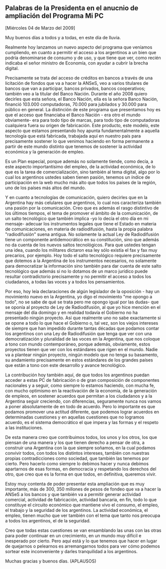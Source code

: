 Palabras de la Presidenta en el anucnio de ampliación del Programa Mi PC
------------------------------------------------------------------------

[Miércoles 04 de Marzo del 2009]

Muy buenos días a todos y a todas, en este día de lluvia.

Realmente hoy lanzamos un nuevo aspecto del programa que veníamos
cumpliendo, en cuanto a permitir el acceso a los argentinos a un bien
que podría denominarse de consumo y de uso, y que tiene que ver, como
recién indicaba el señor ministro de Economía, con ayudar a cubrir la
brecha digital.

Precisamente se trata del acceso de créditos en bancos a través de una
licitación de fondos que va a hacer la ANSeS, veo a varios titulares de
bancos que van a participar, bancos privados, bancos cooperativos;
también veo a la titular del Banco Nación. Durante el año 2008 quiero
decirles que esta señora, el Banco Nación, ella es la señora Banco
Nación, financió 103.000 computadoras, 70.000 para jubilados y 30.000
para público en general. La distinción de este programa que presentamos
hoy es que el acceso que financiaba el Banco Nación - era otro el mundo
obviamente- era para todo tipo de marcas, para todo tipo de computadoras
cualquiera fuera su origen de fabricación. Este producto, este modelo,
este aspecto que estamos presentando hoy apunta fundamentalmente a
aquella tecnología que está fabricada, trabajada aquí en nuestro país
para precisamente sostener lo que venimos haciendo en forma permanente a
partir de este mundo distinto que tenemos de sostener la actividad
económica y la generación de empleo.

Es un Plan especial, porque además no solamente tiende, como decía, a
este aspecto importantísimo del empleo, de la actividad económica, de lo
que es la tarea de comercialización, sino también al tema digital, algo
por lo cual los argentinos ustedes saben tienen pasión, tenemos un
índice de participación en la web mucho más alto que todos los países de
la región, uno de los países más altos del mundo.

Y en cuanto a tecnologías de comunicación, quiero decirles que en la
Argentina hay más celulares que argentinos, lo cual nos caracteriza
también una pasión por la comunicación. Creo que es además el rasgo
distintivo de los últimos tiempos, el tema de promover el ámbito de la
comunicación, de un salto tecnológico que también implica -yo lo decía
el otro día en mi mensaje- adecuar los instrumentos legales que tiene el
Estado en materia de comunicaciones, en materia de radiodifusión, hasta
la propia palabra "radiodifusión" suena antigua. No solamente la actual
Ley de Radiodifusión tiene un componente antidemocrático en su
constitución, sino que además no da cuenta de los nuevos saltos
tecnológicos. Para que ustedes tengan una idea, cuando los militares
dictaron esa ley sólo existía el fax y fax muy precarios, por ejemplo.
Hoy todo el salto tecnológico requiere precisamente que dotemos a la
Argentina de los instrumentos necesarios, no solamente para democratizar
la información sino también para dar cuenta de este salto tecnológico
que además si no lo dotamos de un marco jurídico puede resultar
contradictorio precisamente y no permitir el acceso a todos los
ciudadanos, a todas las voces y a todos los pensamientos.

Por eso, hoy leía declaraciones de algún legislador de la oposición -
hay un movimiento nuevo en la Argentina, yo digo el movimiento "me
opongo a todo", no se sabe de qué se trata pero me opongo igual por las
dudas- que se oponía al proyecto de Ley de Radiodifusión, al que yo hice
mención en el mensaje del día domingo y en realidad todavía el Gobierno
no ha presentado ningún proyecto. Así que realmente uno no sabe
exactamente si se opone a todo lo que hace el Gobierno o, tal vez, son
los viejos intereses de siempre que han impedido durante tantas décadas
que podamos contar los argentinos con una Ley de Radiodifusión que tenga
que ver con una democratización y pluralidad de las voces en la
Argentina, que nos coloque a tono con mundo contemporáneo, porque
además, obviamente, estos proyectos tienen que ver con los estándares
que rigen en el mundo. Nadie va a plantear ningún proyecto, ningún
modelo que no tenga su basamento, su andamiento precisamente en estos
estándares de los grandes países que están a tono con este desarrollo y
avance tecnológico.

La contribución hoy también aquí, de que todos los argentinos puedan
acceder a estas PC de fabricación o de gran composición de componentes
nacionales y a seguir, como siempre lo estamos haciendo, con mucha fe,
con mucho optimismo en la reactivación de la economía, de la generación
de empleos, en sostener acuerdos que permitan a los ciudadanos y a la
Argentina seguir creciendo, con diferencias, seguramente nunca nos vamos
a poner absolutamente de en todo de acuerdo. Pero lo importante es que
podamos promover una actitud diferente, que podemos lograr acuerdos en
determinadas cuestiones y en aquellas cuestiones que no logramos
acuerdo, es el sistema democrático el que impera y las formas y el
respeto a las instituciones.

De esta manera creo que contribuimos todos, los unos y los otros, los
que piensan de una manera y los que tienen derecho a pensar de otra, a
construir una Argentina con la que siempre soñamos, en la cual podamos
convivir todos, con todos los distintos intereses, también con nuestras
propias contradicciones como sociedad, que también las tenemos por
cierto. Pero hacerlo como siempre lo debimos hacer y nunca debimos
apartarnos de esas formas, en democracia y respetando los derechos del
otro, que creo que es la forma en que todos, en definitiva, queremos
vivir.

Estoy muy contenta de poder presentar esta ampliación que es muy
importante, más de 300, 350 millones de pesos de fondeo que va a hacer
la ANSeS a los bancos y que también va a permitir generar actividad
comercial, actividad de fabricación, actividad bancaria, en fin, todo lo
que constituye el circuito económico que mantiene vivo el consumo, el
empleo, el trabajo y la seguridad de los argentinos. La actividad
económica, el empleo, tienen mucho que ver también con el tema que tanto
nos preocupa a todos los argentinos, el de la seguridad.

Creo que todas estas cuestiones se van ensamblando las unas con las
otras para poder continuar en un crecimiento, en un mundo muy difícil e
inesperado por cierto. Pero aquí está y lo que tenemos que hacer en
lugar de quejarnos o pelearnos es arremangarnos todos para ver cómo
podemos sortear este inconveniente y darles tranquilidad a los
argentinos.

Muchas gracias y buenos días. (APLAUSOS)

 
